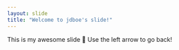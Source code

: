 ```yaml
---
layout: slide
title: "Welcome to jdboe's slide!"
---
```

This is my awesome slide :tada:
Use the left arrow to go back!
